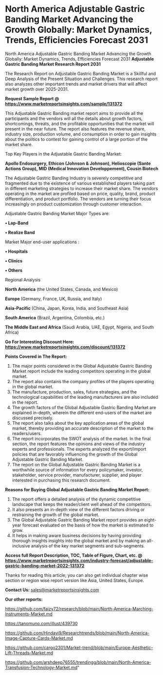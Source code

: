 # North America Adjustable Gastric Banding Market Advancing the Growth Globally: Market Dynamics, Trends, Efficiencies Forecast 2031
North America Adjustable Gastric Banding Market Advancing the Growth Globally: Market Dynamics, Trends, Efficiencies Forecast 2031
<strong>Adjustable Gastric Banding Market Research Report 2031</strong>

The Research Report on Adjustable Gastric Banding Market is a Skillful and Deep Analysis of the Present Situation and Challenges. This research report also analyzes other important trends and market drivers that will affect market growth over 2025-2031.

<strong>Request Sample Report @ <a href=https://www.marketreportsinsights.com/sample/131372>https://www.marketreportsinsights.com/sample/131372</a></strong>

This Adjustable Gastric Banding market report aims to provide all the participants and the vendors will all the details about growth factors, shortcomings, threats, and the profitable opportunities that the market will present in the near future. The report also features the revenue share, industry size, production volume, and consumption in order to gain insights about the politics to contest for gaining control of a large portion of the market share.

Top Key Players in the Adjustable Gastric Banding Market:

<strong>Apollo Endosurgery, Ethicon (Johnson & Johnson), Helioscopie (Sante Actions Group), MID (Medical Innovation Developpement), Cousin Biotech</strong>

The Adjustable Gastric Banding Industry is severely competitive and fragmented due to the existence of various established players taking part in different marketing strategies to increase their market share. The vendors operating in the market are profiled based on price, quality, brand, product differentiation, and product portfolio. The vendors are turning their focus increasingly on product customization through customer interaction.

Adjustable Gastric Banding Market Major Types are:

<strong>• Lap-Band

• Realize Band</strong>

Market Major end-user applications :

<strong>• Hospitals

• Clinics

• Others</strong>

Regional Analysis

</u><strong><b>North America</b></strong> (the United States, Canada, and Mexico)

<strong><b>Europe </b></strong>(Germany, France, UK, Russia, and Italy)

<strong><b>Asia-Pacific</b></strong> (China, Japan, Korea, India, and Southeast Asia)

<strong><b>South America</b></strong> (Brazil, Argentina, Colombia, etc.)

<strong><b>The Middle East and Africa</b></strong> (Saudi Arabia, UAE, Egypt, Nigeria, and South Africa)

<strong>Go For Interesting Discount Here: <a href=https://www.marketreportsinsights.com/discount/131372>https://www.marketreportsinsights.com/discount/131372</a></strong>

<strong>Points Covered in The Report:</strong>
<ol>
  <li>The major points considered in the Global Adjustable Gastric Banding Market report include the leading competitors operating in the global market.</li>
  <li>The report also contains the company profiles of the players operating in the global market.</li>
  <li>The manufacture, production, sales, future strategies, and the technological capabilities of the leading manufacturers are also included in the report.</li>
  <li>The growth factors of the Global Adjustable Gastric Banding Market are explained in-depth, wherein the different end-users of the market are discussed precisely.</li>
  <li>The report also talks about the key application areas of the global market, thereby providing an accurate description of the market to the readers/users.</li>
  <li>The report incorporates the SWOT analysis of the market. In the final section, the report features the opinions and views of the industry experts and professionals. The experts analyzed the export/import policies that are favorably influencing the growth of the Global Adjustable Gastric Banding Market.</li>
  <li>The report on the Global Adjustable Gastric Banding Market is a worthwhile source of information for every policymaker, investor, stakeholder, service provider, manufacturer, supplier, and player interested in purchasing this research document.</li>
</ol>
<strong>Reasons for Buying Global Adjustable Gastric Banding Market Report:</strong>

<ol>
  <li>The report offers a detailed analysis of the dynamic competitive landscape that keeps the reader/client well ahead of the competitors.</li>
  <li>It also presents an in-depth view of the different factors driving or restraining the growth of the global market.</li>
  <li>The Global Adjustable Gastric Banding Market report provides an eight-year forecast evaluated on the basis of how the market is estimated to grow.</li>
  <li>It helps in making aware business decisions by having providing thorough insights insights into the global market and by making an all-inclusive analysis of the key market segments and sub-segments.</li>
</ol>
<strong>Access full Report Description, TOC, Table of Figure, Chart, etc. @ <a href=https://www.marketreportsinsights.com/industry-forecast/adjustable-gastric-banding-market-2022-131372>https://www.marketreportsinsights.com/industry-forecast/adjustable-gastric-banding-market-2022-131372</a></strong>


Thanks for reading this article; you can also get individual chapter wise section or region wise report version like Asia, United States, Europe.

<strong>Contact Us:</strong>
sales@marketreportsinsights.com

<strong>Our other reports:</strong>

<a href=https://github.com/faizy72/research/blob/main/North-America-Marching-Instruments-Market.md>https://github.com/faizy72/research/blob/main/North-America-Marching-Instruments-Market.md</a>

<a href=https://tanomuno.com/illust/439730>https://tanomuno.com/illust/439730</a>

<a href=https://github.com/Hindavi9/Researchtrends/blob/main/North-America-Image-Capture-Cards-Market.md>https://github.com/Hindavi9/Researchtrends/blob/main/North-America-Image-Capture-Cards-Market.md</a>

<a href=https://github.com/cargo2301/Market-trend/blob/main/Europe-Aesthetic-Lift-Threads-Market.md>https://github.com/cargo2301/Market-trend/blob/main/Europe-Aesthetic-Lift-Threads-Market.md</a>

<a href=https://github.com/arshdeep76555/trendingg/blob/main/North-America-Transfusion-Technology-Market.md>https://github.com/arshdeep76555/trendingg/blob/main/North-America-Transfusion-Technology-Market.md</a>"
